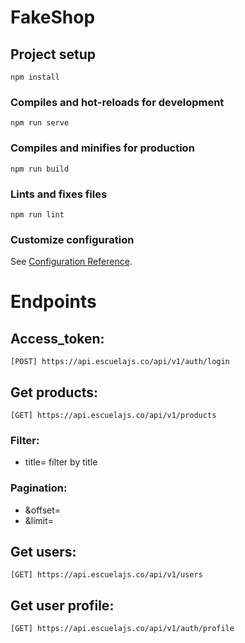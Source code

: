 # FakeShop 

## Project setup
```
npm install
```

### Compiles and hot-reloads for development
```
npm run serve
```

### Compiles and minifies for production
```
npm run build
```

### Lints and fixes files
```
npm run lint
```

### Customize configuration
See [Configuration Reference](https://cli.vuejs.org/config/).



# Endpoints
## Access_token:
```
[POST] https://api.escuelajs.co/api/v1/auth/login
```

## Get products:
```
[GET] https://api.escuelajs.co/api/v1/products
```

### Filter:

- title= filter by title

### Pagination:
- &offset= 
- &limit=


## Get users:
```
[GET] https://api.escuelajs.co/api/v1/users
```

## Get user profile:
```
[GET] https://api.escuelajs.co/api/v1/auth/profile
```